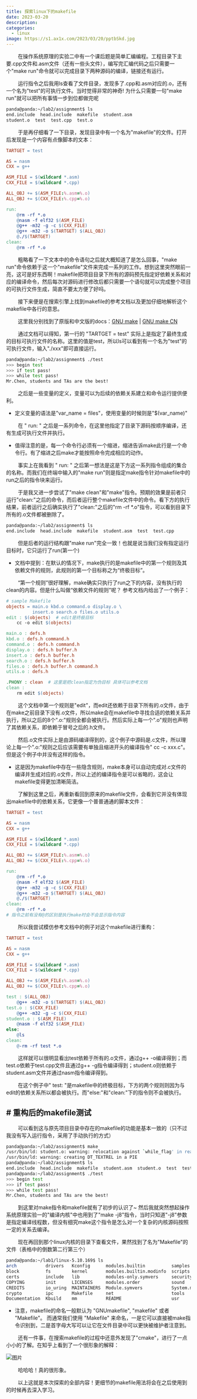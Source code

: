 ```yaml
---
title: 探索linux下的makefile
date: 2023-03-20
description: 
categories:
  - linux
image: https://s1.ax1x.com/2023/03/20/pptbSkd.jpg
---
```


&emsp;&emsp; 在操作系统原理的实验二中有一个课后题是简单汇编编程。工程目录下主要.cpp文件和.asm文件（还有一些头文件），编写完汇编代码之后只需要一个"make run"命令就可以完成目录下两种源码的编译，链接还有运行。

&emsp;&emsp; 运行指令之后我用ls查看了文件目录，发现多了.cpp和.asm对应的.o，还有一个名为"test"的可执行文件。当时觉得非常的神奇! 为什么只需要一句"make run"就可以把所有事情一步到位都做完呢

```sh
panda@panda:~/lab2/assignment$ ls
end.include  head.include  makefile  student.asm
student.o  test  test.cpp  test.o
```

&emsp;&emsp; 于是再仔细看了一下目录，发现目录中有一个名为"makefile"的文件。打开后发现是一个内容有点像脚本的文本：

```makefile
TARTGET = test

AS = nasm
CXX = g++

ASM_FILE = $(wildcard *.asm)
CXX_FILE = $(wildcard *.cpp)

ALL_OBJ += $(ASM_FILE:%.asm=%.o)
ALL_OBJ += $(CXX_FILE:%.cpp=%.o)

run:
	@rm -rf *.o
	@nasm -f elf32 $(ASM_FILE)
	@g++ -m32 -g -c $(CXX_FILE)
	@g++ -m32 -o $(TARTGET) $(ALL_OBJ)
	@./$(TARTGET)
clean:
	@rm -rf *.o

```

&emsp;&emsp; 粗略看了一下文本中的命令语句之后就大概知道了是怎么回事，"make run"命令依赖于这一个"makefile"文件来完成一系列的工作。想到这里突然眼前一亮，这可是好东西啊！makefile把项目目录下所有的源码预先指定好依赖关系和对应的编译命令，然后每次对源码进行修改后都只需要一个语句就可以完成整个项目的可执行文件生成，简直不要太方便了好吗。

&emsp;&emsp; 接下来便是在搜索引擎上找到makefile的参考文档以及更加仔细地解析这个makefile中各行的意思。

&emsp;&emsp; 这里我分别找到了原版和中文版的docs：[GNU make](https://www.gnu.org/software/make/manual/make.html) | [GNU make CN](https://www.yukaige.com/content/uploadfile/202111/fcf41636098029.pdf)

&emsp;&emsp; 通过文档可以得知，第一行的 "TARTGET = test" 实际上是指定了最终生成的目标可执行文件的名称。这里的值是test，所以ls可以看到有一个名为"test"的可执行文件，输入"./xxx"即可直接运行。

```sh
panda@panda:~/lab2/assignment$ ./test
>>> begin test
>>> if test pass!
>>> while test pass!
Mr.Chen, students and TAs are the best!
```

&emsp;&emsp; 之后是一些变量的定义，变量可以为后续的依赖关系建立和命令运行提供便利。

* 定义变量的语法是"var_name = files"，使用变量的时候则是"$(var_name)"

&emsp;&emsp; 在 " run: " 之后是一系列命令，在这里他指定了目录下源码按顺序编译，还有生成可执行文件并执行。

* 值得注意的是，每一个命令行必须有一个缩进，缩进告诉make此行是一个命令行。有了缩进之后make才能按照命令完成相应的动作。

&emsp;&emsp; 事实上在我看到 " run: " 之后第一想法是这是下方这一系列指令组成的集合的名称。而我们在终端中输入的"make run"则是指定make指令针对makefile中的run之后的指令块来运行。

&emsp;&emsp; 于是我又进一步尝试了"make clean"和"make"指令。预期的效果是前者只运行"clean:"之后的命令，而后者运行整个makefile文件中的命令。看下方的执行结果，前者运行之后确实执行了"clean:"之后的"rm -rf *.o"指令，可以看到目录下所有的.o文件都被删除了。

```sh
panda@panda:~/lab2/assignment$ ls
end.include  head.include  makefile  student.asm  test  test.cpp
```

&emsp;&emsp; 但是后者的运行结构跟"make run"完全一致！也就是说当我们没有指定运行目标时，它只运行了run(第一个)

* 文档中提到：在默认的情况下，make执行的是makefile中的第一个规则及其依赖文件的规则，此规则的第一个目标称之为“终极目标”。

&emsp;&emsp; “第一个规则”很好理解，make确实只执行了run之下的内容，没有执行的clean的内容。但是什么叫做“依赖文件的规则”呢？ 参考文档内给出了一个例子：

```makefile
# sample Makefile
objects = main.o kbd.o command.o display.o \
          insert.o search.o files.o utils.o
edit : $(objects)  # edit是终极目标
    cc -o edit $(objects)

main.o : defs.h
kbd.o : defs.h command.h
command.o : defs.h command.h
display.o : defs.h buffer.h
insert.o : defs.h buffer.h
search.o : defs.h buffer.h
files.o : defs.h buffer.h command.h
utils.o : defs.h

.PHONY : clean  # 这里是把clean指定为伪目标 具体可以参考文档
clean :
    rm edit $(objects)
```

&emsp;&emsp; 这个文档中第一个规则是"edit"，而edit还依赖于目录下所有的.o文件，由于在make之前目录下没有.o文件，所以make会在makefile中寻找合适的依赖关系并执行，所以之后的8个".o:"规则全都会被执行。然后实际上每一个".o"规则也声明了其依赖关系，即依赖于冒号之后的.h文件。

&emsp;&emsp; 然后.o文件实际上是由源码编译得到的，这个例子中源码是.c文件，所以理论上每一个".o:"规则之后应该需要有单独且缩进开头的编译指令" cc -c xxx.c"。但是这个例子中并没有这样的指令。

* 这是因为makefile中存在一些隐含规则，make本身可以自动完成对.c文件的编译并生成对应的.o文件，所以上述的编译指令是可以省略的，这会让makefile变得更加清晰简洁。

&emsp;&emsp; 了解到这里之后，再重新看回到原来的makefile文件，会看到它并没有体现出makefile中的依赖关系，它更像一个普普通通的脚本文件：

```makefile
TARTGET = test

AS = nasm
CXX = g++

ASM_FILE = $(wildcard *.asm)
CXX_FILE = $(wildcard *.cpp)

ALL_OBJ += $(ASM_FILE:%.asm=%.o)
ALL_OBJ += $(CXX_FILE:%.cpp=%.o)

run:
    @rm -rf *.o
    @nasm -f elf32 $(ASM_FILE)
    @g++ -m32 -g -c $(CXX_FILE)
    @g++ -m32 -o $(TARTGET) $(ALL_OBJ)
    @./$(TARTGET)
clean:
    @rm -rf *.o  
# 指令之前有没有@的区别是执行make时会不会显示指令内容
```

&emsp;&emsp; 所以我尝试模仿参考文档中的例子对这个makefile进行重构：

```makefile
TARTGET = test

AS = nasm
CXX = g++

ASM_FILE = $(wildcard *.asm)
CXX_FILE = $(wildcard *.cpp)

ALL_OBJ += $(ASM_FILE:%.asm=%.o)
ALL_OBJ += $(CXX_FILE:%.cpp=%.o)

test : $(ALL_OBJ)
    @g++ -m32 -o $(TARTGET) $(ALL_OBJ)
test.o : $(CXX_FILE)
    @g++ -m32 -g -c $(CXX_FILE)
student.o : $(ASM_FILE)
    @nasm -f elf32 $(ASM_FILE)
else:
    @ls
clean:
    @-rm -rf test *.o
```

&emsp;&emsp;  这样就可以很明显看出test依赖于所有的.o文件，通过g++ -o编译得到；而test.o依赖于test.cpp文件且通过g++ -g指令编译得到；student.o则依赖于student.asm文件并通过nasm指令编译得到。

&emsp;&emsp;  在这个例子中" test: "是makefile中的终极目标，下方的两个规则则因为与edit的依赖关系所以都会被执行。而"else:"和"clean:"下的指令则不会被执行。

## # 重构后的makefile测试

&emsp;&emsp;  可以看到这与原先项目目录中存在的makefile的功能是基本一致的（只不过我没有写入运行指令，采用了手动执行的方式）

```sh
panda@panda:~/lab2/assignment$ make
/usr/bin/ld: student.o: warning: relocation against `while_flag' in read-only section `.text'
/usr/bin/ld: warning: creating DT_TEXTREL in a PIE
panda@panda:~/lab2/assignment$ ls
end.include  head.include  makefile  student.asm  student.o  test  test.cpp  test.o
panda@panda:~/lab2/assignment$ ./test
>>> begin test
>>> if test pass!
>>> while test pass!
Mr.Chen, students and TAs are the best!
```

&emsp;&emsp;  到这里对make指令和makefile就有了初步的认识了~ 然后我就突然想起操作系统原理实验一的"编译内核"中也用到了"make -j8"指令，当时只知道"-j8"参数是指定编译线程数，但没有细究make这个指令是怎么对一个复杂的内核源码按照一定的关系去编译。

&emsp;&emsp;  现在再回到那个linux内核的目录下查看文件，果然找到了名为"Makefile"的文件（表格中的倒数第二行第三个）

```sh
panda@panda:~/lab1/linux-5.10.169$ ls
arch           drivers   Kconfig      modules.builtin          samples     virt
block          fs        kernel       modules.builtin.modinfo  scripts     vmlinux
certs          include   lib          modules-only.symvers     security    vmlinux.o
COPYING        init      LICENSES     modules.order            sound       vmlinux.symvers
CREDITS        io_uring  MAINTAINERS  Module.symvers           System.map
crypto         ipc       Makefile     net                      tools
Documentation  Kbuild    mm           README                   usr
```

* 注意，makefile的命名一般默认为 "GNUmakefile", "makefile" 或者 "Makefile"。 而通常我们使用 "Makefile" 来命名，一是它可以直接被make指令识别到，二是首字母大写可以让它在文件目录中可以更快被维护者注意到。

&emsp;&emsp;  还有一件事，在搜索makefile的过程中还意外发现了"cmake"，进行了一点小小的了解。在知乎上看到了一个很形象的解释：

![图片](https://s1.ax1x.com/2023/03/20/ppN0agx.png)

&emsp;&emsp;  哈哈哈！真的很形象。

&emsp;&emsp;  以上这就是本次探索的全部内容！更细节的makefile用法将会在之后使用到的时候再去深入学习。
